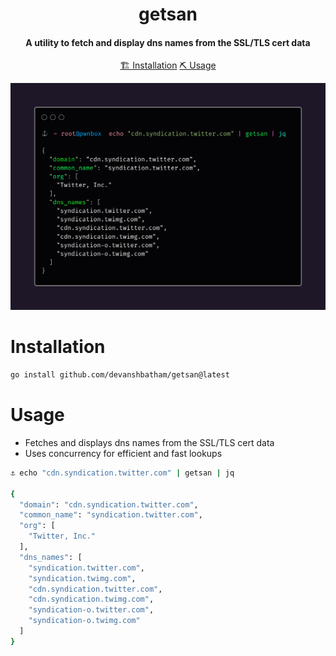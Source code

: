 <h1 align="center">
    getsan
  <br>
</h1>

<h4 align="center">A utility to fetch and display dns names from the SSL/TLS cert data</h4>


<p align="center">
  <a href="#installation">🏗️ Installation</a>  
  <a href="#usage">⛏️ Usage</a> 
  <br>
</p>


![getsan](https://github.com/devanshbatham/getsan/blob/main/static/banner.png?raw=true)

# Installation
```sh
go install github.com/devanshbatham/getsan@latest
```

# Usage

- Fetches and displays dns names from the SSL/TLS cert data
- Uses concurrency for efficient and fast lookups

```sh
⚓ echo "cdn.syndication.twitter.com" | getsan | jq

{
  "domain": "cdn.syndication.twitter.com",
  "common_name": "syndication.twitter.com",
  "org": [
    "Twitter, Inc."
  ],
  "dns_names": [
    "syndication.twitter.com",
    "syndication.twimg.com",
    "cdn.syndication.twitter.com",
    "cdn.syndication.twimg.com",
    "syndication-o.twitter.com",
    "syndication-o.twimg.com"
  ]
}
```

